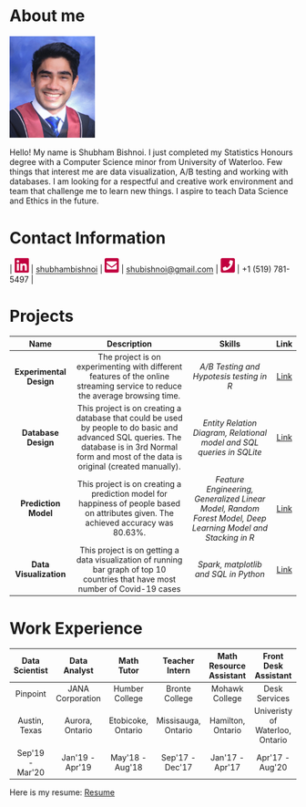 # About me

[<img src="./images/photo.png" width="150"/>](./images/photo.png) 

Hello! My name is Shubham Bishnoi. I just completed my Statistics Honours degree with a Computer Science minor from University of Waterloo. Few things that interest me are data visualization, A/B testing and working with databases. I am looking for a respectful and creative work environment and team that challenge me to learn new things. I aspire to teach Data Science and Ethics in the future. 

# Contact Information

| [<img src="./images/linkedin.png" width="25"/>](./images/linkedin.png) | [shubhambishnoi](https://www.linkedin.com/in/shubhambishnoi/) | [<img src="./images/email.png" width="25"/>](./images/email.png) | [shubishnoi@gmail.com](mailto:shubishnoi@gmail.com) | [<img src="./images/phone.png" width="25"/>](./images/phone.png) | +1 (519) 781-5497 |

# Projects

| Name | Description | Skills | Link |
| :---: | :---: | :---: | :---: |
| **Experimental Design** | The project is on experimenting with different features of the online streaming service to reduce the average browsing time. |  *A/B Testing and Hypotesis testing in R* | [Link](./projects/ExperimentalDesign/) |
| **Database Design** | This project is on creating a database that could be used by people to do basic and advanced SQL queries. The database is in 3rd Normal form and most of the data is original (created manually). |  *Entity Relation Diagram, Relational model and SQL queries in SQLite* | [Link](./projects/DatabaseDesign/) |
| **Prediction Model** | This project is on creating a prediction model for happiness of people based on attributes given. The achieved accuracy was 80.63%. |  *Feature Engineering, Generalized Linear Model, Random Forest Model, Deep Learning Model and Stacking in R* | [Link](./projects/PredictionClassificationModel/) |
| **Data Visualization** | This project is on getting a data visualization of running bar graph of top 10 countries that have most number of Covid-19 cases |  *Spark, matplotlib and SQL in Python* | [Link](./projects/DataVisualization/) |


# Work Experience

| Data Scientist | Data Analyst | Math Tutor | Teacher Intern | Math Resource Assistant | Front Desk Assistant |
| :---: | :---: | :---: | :---: | :---: | :---: |
| Pinpoint | JANA Corporation |  Humber College | Bronte College | Mohawk College | Desk Services |
| Austin, Texas | Aurora, Ontario |  Etobicoke, Ontario | Missisauga, Ontario | Hamilton, Ontario | Univeristy of Waterloo, Ontario |
| Sep'19 - Mar'20 | Jan'19 - Apr'19 |  May'18 - Aug'18 | Sep'17 - Dec'17 | Jan'17 - Apr'17 | Apr'17 - Aug'20 |

Here is my resume: [Resume](./stuff/resume.pdf)
